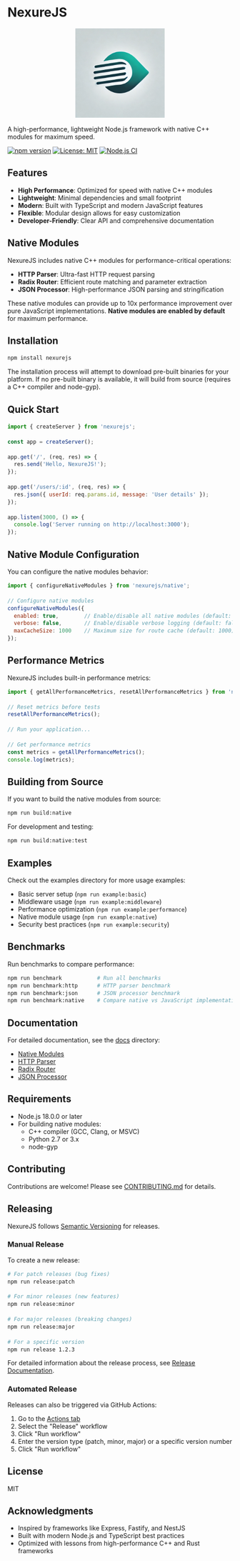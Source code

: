 # NexureJS

<p align="center">
  <img src="assets/images/nexurejs-logo.png" alt="NexureJS Logo" width="200" height="200">
</p>

A high-performance, lightweight Node.js framework with native C++ modules for maximum speed.

[![npm version](https://img.shields.io/npm/v/nexurejs.svg)](https://www.npmjs.com/package/nexurejs)
[![License: MIT](https://img.shields.io/badge/License-MIT-blue.svg)](https://opensource.org/licenses/MIT)
[![Node.js CI](https://github.com/nexurejs/nexurejs/actions/workflows/node.js.yml/badge.svg)](https://github.com/nexurejs/nexurejs/actions/workflows/node.js.yml)

## Features

- **High Performance**: Optimized for speed with native C++ modules
- **Lightweight**: Minimal dependencies and small footprint
- **Modern**: Built with TypeScript and modern JavaScript features
- **Flexible**: Modular design allows for easy customization
- **Developer-Friendly**: Clear API and comprehensive documentation

## Native Modules

NexureJS includes native C++ modules for performance-critical operations:

- **HTTP Parser**: Ultra-fast HTTP request parsing
- **Radix Router**: Efficient route matching and parameter extraction
- **JSON Processor**: High-performance JSON parsing and stringification

These native modules can provide up to 10x performance improvement over pure JavaScript implementations. **Native modules are enabled by default** for maximum performance.

## Installation

```bash
npm install nexurejs
```

The installation process will attempt to download pre-built binaries for your platform. If no pre-built binary is available, it will build from source (requires a C++ compiler and node-gyp).

## Quick Start

```javascript
import { createServer } from 'nexurejs';

const app = createServer();

app.get('/', (req, res) => {
  res.send('Hello, NexureJS!');
});

app.get('/users/:id', (req, res) => {
  res.json({ userId: req.params.id, message: 'User details' });
});

app.listen(3000, () => {
  console.log('Server running on http://localhost:3000');
});
```

## Native Module Configuration

You can configure the native modules behavior:

```javascript
import { configureNativeModules } from 'nexurejs/native';

// Configure native modules
configureNativeModules({
  enabled: true,        // Enable/disable all native modules (default: true)
  verbose: false,       // Enable/disable verbose logging (default: false)
  maxCacheSize: 1000    // Maximum size for route cache (default: 1000)
});
```

## Performance Metrics

NexureJS includes built-in performance metrics:

```javascript
import { getAllPerformanceMetrics, resetAllPerformanceMetrics } from 'nexurejs/native';

// Reset metrics before tests
resetAllPerformanceMetrics();

// Run your application...

// Get performance metrics
const metrics = getAllPerformanceMetrics();
console.log(metrics);
```

## Building from Source

If you want to build the native modules from source:

```bash
npm run build:native
```

For development and testing:

```bash
npm run build:native:test
```

## Examples

Check out the examples directory for more usage examples:

- Basic server setup (`npm run example:basic`)
- Middleware usage (`npm run example:middleware`)
- Performance optimization (`npm run example:performance`)
- Native module usage (`npm run example:native`)
- Security best practices (`npm run example:security`)

## Benchmarks

Run benchmarks to compare performance:

```bash
npm run benchmark           # Run all benchmarks
npm run benchmark:http      # HTTP parser benchmark
npm run benchmark:json      # JSON processor benchmark
npm run benchmark:native    # Compare native vs JavaScript implementations
```

## Documentation

For detailed documentation, see the [docs](./docs) directory:

- [Native Modules](./docs/native-modules.md)
- [HTTP Parser](./docs/http-parser.md)
- [Radix Router](./docs/routing.md)
- [JSON Processor](./docs/json-processor.md)

## Requirements

- Node.js 18.0.0 or later
- For building native modules:
  - C++ compiler (GCC, Clang, or MSVC)
  - Python 2.7 or 3.x
  - node-gyp

## Contributing

Contributions are welcome! Please see [CONTRIBUTING.md](./CONTRIBUTING.md) for details.

## Releasing

NexureJS follows [Semantic Versioning](https://semver.org/) for releases.

### Manual Release

To create a new release:

```bash
# For patch releases (bug fixes)
npm run release:patch

# For minor releases (new features)
npm run release:minor

# For major releases (breaking changes)
npm run release:major

# For a specific version
npm run release 1.2.3
```

For detailed information about the release process, see [Release Documentation](./docs/releasing.md).

### Automated Release

Releases can also be triggered via GitHub Actions:

1. Go to the [Actions tab](https://github.com/nexurejs/nexurejs/actions)
2. Select the "Release" workflow
3. Click "Run workflow"
4. Enter the version type (patch, minor, major) or a specific version number
5. Click "Run workflow"

## License

MIT

## Acknowledgments

- Inspired by frameworks like Express, Fastify, and NestJS
- Built with modern Node.js and TypeScript best practices
- Optimized with lessons from high-performance C++ and Rust frameworks
